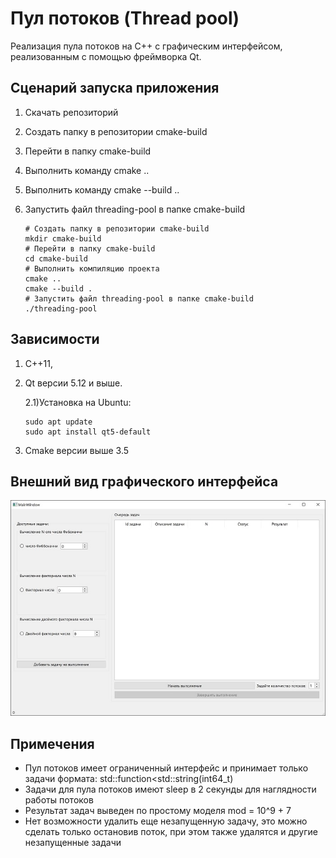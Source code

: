 # Пул потоков (Thread pool)

Реализация пула потоков на C++ c графическим интерфейсом, реализованным с помощью фреймворка Qt.

## Сценарий запуска приложения
1) Скачать репозиторий
2) Создать папку в репозитории cmake-build
3) Перейти в папку cmake-build
4) Выполнить команду cmake ..
6) Выполнить команду cmake --build ..
7) Запустить файл threading-pool в папке cmake-build

   ```shell
   # Создать папку в репозитории cmake-build
   mkdir cmake-build
   # Перейти в папку cmake-build
   cd cmake-build 
   # Выполнить компиляцию проекта
   cmake ..
   cmake --build .
   # Запустить файл threading-pool в папке cmake-build
   ./threading-pool
   ```



## Зависимости
1) C++11,
2) Qt версии 5.12 и выше.
   
   2.1)Установка на Ubuntu: 
   ```shell 
   sudo apt update
   sudo apt install qt5-default
   ```

4) Cmake версии выше 3.5


## Внешний вид графического интерфейса 

![Внешний вид графического интерфейса](https://github.com/DimaSidorenko/threading-pool/blob/master/UI_small.jpg)

## Примечения
- Пул потоков имеет ограниченный интерфейс и принимает только задачи формата: std::function<std::string(int64_t)
- Задачи для пула потоков имеют sleep в 2 секунды для наглядности работы потоков
- Результат задач выведен по простому моделя mod = 10^9 + 7
- Нет возможности удалить еще незапущенную задачу, это можно сделать только остановив поток, при этом также удалятся и другие незапущенные задачи
 

